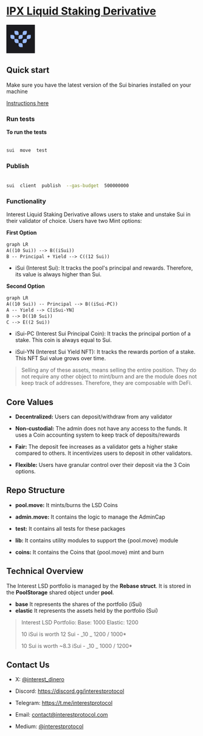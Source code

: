 # [IPX Liquid Staking Derivative](https://www.interestprotocol.com/)

<p>  <img  width="75px"height="75px"  src="./assets/logo.png" /></p>

## Quick start

Make sure you have the latest version of the Sui binaries installed on your machine

[Instructions here](https://docs.sui.io/devnet/build/install)

### Run tests

**To run the tests**

```bash

sui  move  test

```

### Publish

```bash

sui  client  publish  --gas-budget  500000000

```

### Functionality

Interest Liquid Staking Derivative allows users to stake and unstake Sui in their validator of choice. Users have two Mint options:

**First Option**

```mermaid
graph LR
A((10 Sui)) --> B((iSui))
B -- Principal + Yield --> C((12 Sui))
```

- iSui (Interest Sui): It tracks the pool's principal and rewards. Therefore, its value is always higher than Sui.

**Second Option**

```mermaid
graph LR
A((10 Sui)) -- Principal --> B((iSui-PC))
A -- Yield --> C[iSui-YN]
B --> D((10 Sui))
C --> E((2 Sui))
```

- iSui-PC (Interest Sui Principal Coin): It tracks the principal portion of a stake. This coin is always equal to Sui.

- iSui-YN (Interest Sui Yield NFT): It tracks the rewards portion of a stake. This NFT Sui value grows over time.

> Selling any of these assets, means selling the entire position. They
> do not require any other object to mint/burn and are the module does not keep track of addresses. Therefore, they are
> composable with DeFi.

## Core Values

- **Decentralized:** Users can deposit/withdraw from any validator

- **Non-custodial:** The admin does not have any access to the funds. It uses a Coin accounting system to keep track of deposits/rewards

- **Fair:** The deposit fee increases as a validator gets a higher stake compared to others. It incentivizes users to deposit in other validators.

- **Flexible:** Users have granular control over their deposit via the 3 Coin options.

## Repo Structure

- **pool.move:** It mints/burns the LSD Coins

- **admin.move:** It contains the logic to manage the AdminCap

- **test:** It contains all tests for these packages

- **lib:** It contains utility modules to support the {pool.move} module

- **coins:** It contains the Coins that {pool.move} mint and burn

## Technical Overview

The Interest LSD portfolio is managed by the **Rebase struct**. It is stored in the **PoolStorage** shared object under **pool**.

- **base** It represents the shares of the portfolio (iSui)
- **elastic** It represents the assets held by the portfolio (Sui)

> Interest LSD Portfolio:
> Base: 1000
> Elastic: 1200
>
> 10 iSui is worth 12 Sui - _10 _ 1200 / 1000\*
>
> 10 Sui is worth ~8.3 iSui - _10 _ 1000 / 1200\*

## Contact Us

- X: [@interest_dinero](https://x.com/interest_dinero)

- Discord: https://discord.gg/interestprotocol

- Telegram: https://t.me/interestprotocol

- Email: [contact@interestprotocol.com](mailto:contact@interestprotocol.com)

- Medium: [@interestprotocol](https://medium.com/@interestprotocol)
